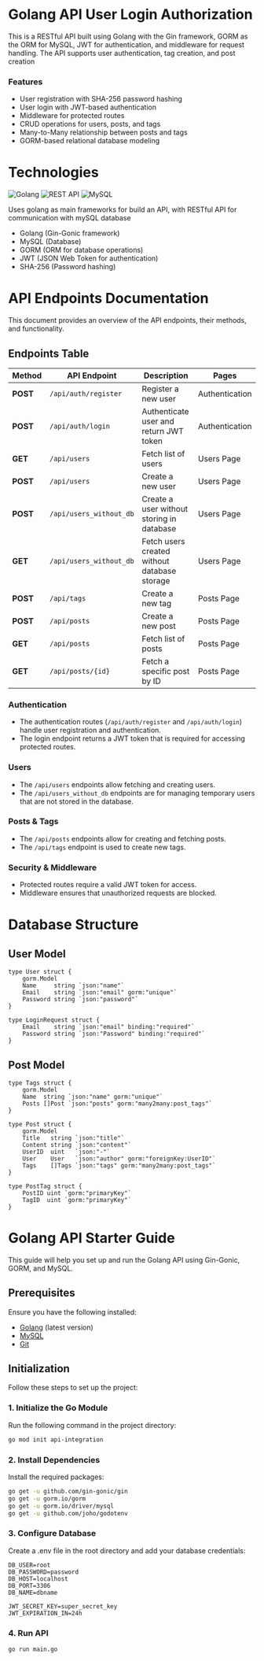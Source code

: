 # Golang API User Login Authorization

This is a RESTful API built using Golang with the Gin framework, GORM as the ORM for MySQL, JWT for authentication, and middleware for request handling. The API supports user authentication, tag creation, and post creation



### Features
* User registration with SHA-256 password hashing
* User login with JWT-based authentication
* Middleware for protected routes
* CRUD operations for users, posts, and tags
* Many-to-Many relationship between posts and tags
* GORM-based relational database modeling

# Technologies
![Golang](https://img.shields.io/badge/golang-%2300ADD8.svg?style=for-the-badge&logo=go&logoColor=white)  ![REST API](https://img.shields.io/badge/restapi-%23000000.svg?style=for-the-badge&logo=swagger&logoColor=white)   ![MySQL](https://img.shields.io/badge/mysql-%234479A1.svg?style=for-the-badge&logo=mysql&logoColor=white)  

Uses golang as main frameworks for build an API, with RESTful API for communication with mySQL database

* Golang (Gin-Gonic framework) 
* MySQL (Database)
* GORM (ORM for database operations)
* JWT (JSON Web Token for authentication)
* SHA-256 (Password hashing)

# API Endpoints Documentation

This document provides an overview of the API endpoints, their methods, and functionality.

## Endpoints Table

| Method     | API Endpoint               | Description                                      | Pages             |
|------------|---------------------------|--------------------------------------------------|-------------------|
| **POST**   | `/api/auth/register`       | Register a new user                             | Authentication    |
| **POST**   | `/api/auth/login`          | Authenticate user and return JWT token         | Authentication    |
| **GET**    | `/api/users`               | Fetch list of users                            | Users Page        |
| **POST**   | `/api/users`               | Create a new user                              | Users Page        |
| **POST**   | `/api/users_without_db`    | Create a user without storing in database      | Users Page        |
| **GET**    | `/api/users_without_db`    | Fetch users created without database storage   | Users Page        |
| **POST**   | `/api/tags`                | Create a new tag                               | Posts Page        |
| **POST**   | `/api/posts`               | Create a new post                              | Posts Page        |
| **GET**    | `/api/posts`               | Fetch list of posts                            | Posts Page        |
| **GET**    | `/api/posts/{id}`          | Fetch a specific post by ID                    | Posts Page        |

### Authentication
- The authentication routes (`/api/auth/register` and `/api/auth/login`) handle user registration and authentication.
- The login endpoint returns a JWT token that is required for accessing protected routes.

### Users
- The `/api/users` endpoints allow fetching and creating users.
- The `/api/users_without_db` endpoints are for managing temporary users that are not stored in the database.

### Posts & Tags
- The `/api/posts` endpoints allow for creating and fetching posts.
- The `/api/tags` endpoint is used to create new tags.

### Security & Middleware
- Protected routes require a valid JWT token for access.
- Middleware ensures that unauthorized requests are blocked.

# Database Structure
## User Model
```golang
type User struct {
	gorm.Model
	Name     string `json:"name"`
	Email    string `json:"email" gorm:"unique"`
	Password string `json:"password"`
}

type LoginRequest struct {
	Email    string `json:"email" binding:"required"`
	Password string `json:"Password" binding:"required"`
}
```

## Post Model
```golang
type Tags struct {
	gorm.Model
	Name  string `json:"name" gorm:"unique"`
	Posts []Post `json:"posts" gorm:"many2many:post_tags"`
}

type Post struct {
	gorm.Model
	Title   string `json:"title"`
	Content string `json:"content"`
	UserID  uint   `json:"-"`
	User    User   `json:"author" gorm:"foreignKey:UserID"`
	Tags    []Tags `json:"tags" gorm:"many2many:post_tags"`
}

type PostTag struct {
	PostID uint `gorm:"primaryKey"`
	TagID  uint `gorm:"primaryKey"`
}
```

# Golang API Starter Guide

This guide will help you set up and run the Golang API using Gin-Gonic, GORM, and MySQL.

## Prerequisites

Ensure you have the following installed:

- [Golang](https://go.dev/dl/) (latest version)
- [MySQL](https://dev.mysql.com/downloads/)
- [Git](https://git-scm.com/)

## Initialization

Follow these steps to set up the project:

### 1. Initialize the Go Module
Run the following command in the project directory:

```sh
go mod init api-integration
```

### 2. Install Dependencies
Install the required packages:

```sh
go get -u github.com/gin-gonic/gin
go get -u gorm.io/gorm
go get -u gorm.io/driver/mysql
go get -u github.com/joho/godotenv
```

### 3. Configure Database
Create a .env file in the root directory and add your database credentials:

```env
DB_USER=root
DB_PASSWORD=password
DB_HOST=localhost
DB_PORT=3306
DB_NAME=dbname

JWT_SECRET_KEY=super_secret_key
JWT_EXPIRATION_IN=24h
```
### 4. Run API
```sh
go run main.go
```
